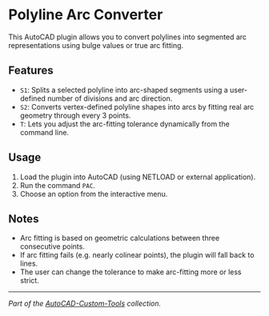 # Polyline Arc Converter

This AutoCAD plugin allows you to convert polylines into segmented arc representations using bulge values or true arc fitting.

## Features

- `S1`: Splits a selected polyline into arc-shaped segments using a user-defined number of divisions and arc direction.
- `S2`: Converts vertex-defined polyline shapes into arcs by fitting real arc geometry through every 3 points.
- `T`: Lets you adjust the arc-fitting tolerance dynamically from the command line.

## Usage

1. Load the plugin into AutoCAD (using NETLOAD or external application).
2. Run the command `PAC`.
3. Choose an option from the interactive menu.

## Notes

- Arc fitting is based on geometric calculations between three consecutive points.
- If arc fitting fails (e.g. nearly colinear points), the plugin will fall back to lines.
- The user can change the tolerance to make arc-fitting more or less strict.

---

*Part of the [AutoCAD-Custom-Tools](https://github.com/Albertk-labs/AutoCAD-Custom-Tools) collection.*
